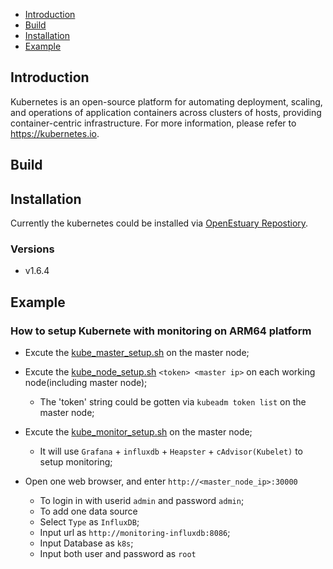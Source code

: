 * [Introduction](#1)
* [Build ](#2)
* [Installation](#3)
* [Example](#4)

## <a name="1">Introduction</a>

Kubernetes is an open-source platform for automating deployment, scaling, and operations of application containers across clusters of hosts, providing container-centric infrastructure. For more information, please refer to https://kubernetes.io.

## <a name="2">Build</a>

## <a name="3">Installation</a>
Currently the kubernetes could be installed via  [OpenEstuary Repostiory](https://github.com/open-estuary/distro-repo).

### Versions 
- v1.6.4 

## <a name="4">Example</a>
### How to setup Kubernete with monitoring on ARM64 platform 
- Excute the [kube_master_setup.sh](https://github.com/open-estuary/packages/blob/master/kubernetes/kube-config/kube_master_setup.sh) on the master node;
- Excute the [kube_node_setup.sh](https://github.com/open-estuary/packages/blob/master/kubernetes/kube-config/kube_node_setup.sh) `<token> <master ip>` on each working node(including master node);
  - The 'token' string could be gotten via `kubeadm token list` on the master node; 
- Excute the [kube_monitor_setup.sh](https://github.com/open-estuary/packages/blob/master/kubernetes/kube-config/kube_monitor_setup.sh) on the master node;
  - It will use `Grafana` + `influxdb` + `Heapster` + `cAdvisor(Kubelet)` to setup monitoring;
  
- Open one web browser, and enter `http://<master_node_ip>:30000`
  - To login in with userid `admin` and password `admin`;
  - To add one data source
   - Select `Type` as `InfluxDB`;
   - Input url as `http://monitoring-influxdb:8086`;
   - Input Database as `k8s`;
   - Input both user and password as `root`
